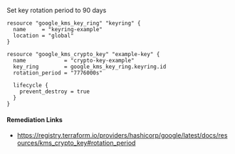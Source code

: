 
Set key rotation period to 90 days

```hcl
resource "google_kms_key_ring" "keyring" {
  name     = "keyring-example"
  location = "global"
}

resource "google_kms_crypto_key" "example-key" {
  name            = "crypto-key-example"
  key_ring        = google_kms_key_ring.keyring.id
  rotation_period = "7776000s"
  
  lifecycle {
    prevent_destroy = true
  }
}
```

#### Remediation Links
 - https://registry.terraform.io/providers/hashicorp/google/latest/docs/resources/kms_crypto_key#rotation_period
        